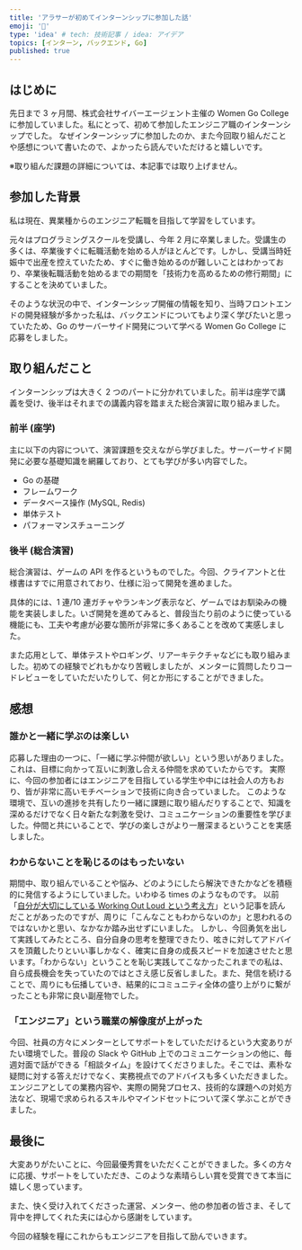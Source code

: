 ```yaml
---
title: 'アラサーが初めてインターンシップに参加した話'
emoji: '💪'
type: 'idea' # tech: 技術記事 / idea: アイデア
topics: [インターン, バックエンド, Go]
published: true
---
```


## はじめに

先日まで 3 ヶ月間、株式会社サイバーエージェント主催の Women Go College に参加していました。私にとって、初めて参加したエンジニア職のインターンシップでした。
なぜインターンシップに参加したのか、また今回取り組んだことや感想について書いたので、よかったら読んでいただけると嬉しいです。

※取り組んだ課題の詳細については、本記事では取り上げません。

## 参加した背景

私は現在、異業種からのエンジニア転職を目指して学習をしています。

元々はプログラミングスクールを受講し、今年 2 月に卒業しました。受講生の多くは、卒業後すぐに転職活動を始める人がほとんどです。しかし、受講当時妊娠中で出産を控えていたため、すぐに働き始めるのが難しいことはわかっており、卒業後転職活動を始めるまでの期間を「技術力を高めるための修行期間」にすることを決めていました。

そのような状況の中で、インターンシップ開催の情報を知り、当時フロントエンドの開発経験が多かった私は、バックエンドについてもより深く学びたいと思っていたため、Go のサーバーサイド開発について学べる Women Go College に応募をしました。

## 取り組んだこと

インターンシップは大きく 2 つのパートに分かれていました。前半は座学で講義を受け、後半はそれまでの講義内容を踏まえた総合演習に取り組みました。

### 前半 (座学)

主に以下の内容について、演習課題を交えながら学びました。サーバーサイド開発に必要な基礎知識を網羅しており、とても学びが多い内容でした。

- Go の基礎
- フレームワーク
- データベース操作 (MySQL, Redis)
- 単体テスト
- パフォーマンスチューニング

### 後半 (総合演習)

総合演習は、ゲームの API を作るというものでした。今回、クライアントと仕様書はすでに用意されており、仕様に沿って開発を進めました。

具体的には、1 連/10 連ガチャやランキング表示など、ゲームではお馴染みの機能を実装しました。いざ開発を進めてみると、普段当たり前のように使っている機能にも、工夫や考慮が必要な箇所が非常に多くあることを改めて実感しました。

また応用として、単体テストやロギング、リアーキテクチャなどにも取り組みました。初めての経験でどれもかなり苦戦しましたが、メンターに質問したりコードレビューをしていただいたりして、何とか形にすることができました。

## 感想

### 誰かと一緒に学ぶのは楽しい

応募した理由の一つに、「一緒に学ぶ仲間が欲しい」という思いがありました。これは、目標に向かって互いに刺激し合える仲間を求めていたからです。
実際に、今回の参加者にはエンジニアを目指している学生や中には社会人の方もおり、皆が非常に高いモチベーションで技術に向き合っていました。
このような環境で、互いの進捗を共有したり一緒に課題に取り組んだりすることで、知識を深めるだけでなく日々新たな刺激を受け、コミュニケーションの重要性を学びました。仲間と共にいることで、学びの楽しさがより一層深まるということを実感しました。

### わからないことを恥じるのはもったいない

期間中、取り組んでいることや悩み、どのようにしたら解決できたかなどを積極的に発信するようにしていました。いわゆる times のようなものです。
以前「[自分が大切にしている Working Out Loud という考え方](https://developers.freee.co.jp/entry/working-out-loud)」という記事を読んだことがあったのですが、周りに「こんなこともわからないのか」と思われるのではないかと思い、なかなか踏み出せずにいました。
しかし、今回勇気を出して実践してみたところ、自分自身の思考を整理できたり、呟きに対してアドバイスを頂戴したりといい事しかなく、確実に自身の成長スピードを加速させたと思います。「わからない」ということを恥じ実践してこなかったこれまでの私は、自ら成長機会を失っていたのではとさえ感じ反省しました。また、発信を続けることで、周りにも伝播していき、結果的にコミュニティ全体の盛り上がりに繋がったことも非常に良い副産物でした。

### 「エンジニア」という職業の解像度が上がった

今回、社員の方々にメンターとしてサポートをしていただけるという大変ありがたい環境でした。普段の Slack や GitHub 上でのコミュニケーションの他に、毎週対面で話ができる「相談タイム」を設けてくださりました。そこでは、素朴な疑問に対する答えだけでなく、実務視点でのアドバイスも多くいただきました。
エンジニアとしての業務内容や、実際の開発プロセス、技術的な課題への対処方法など、現場で求められるスキルやマインドセットについて深く学ぶことができました。

## 最後に

大変ありがたいことに、今回最優秀賞をいただくことができました。多くの方々に応援、サポートをしていただき、このような素晴らしい賞を受賞できて本当に嬉しく思っています。

また、快く受け入れてくださった運営、メンター、他の参加者の皆さま、そして背中を押してくれた夫には心から感謝をしています。

今回の経験を糧にこれからもエンジニアを目指して励んでいきます。
